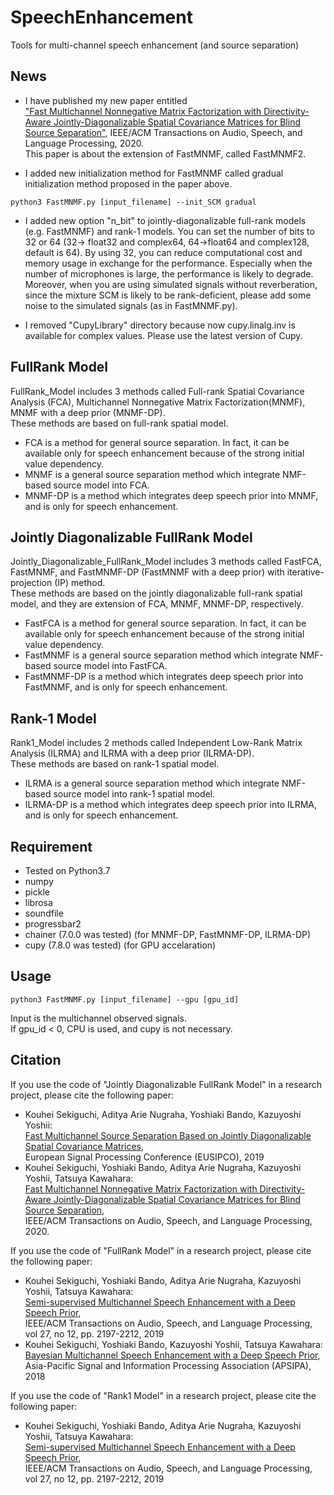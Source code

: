 # SpeechEnhancement
Tools for multi-channel speech enhancement (and source separation)

## News
- I have published my new paper entitled  
["Fast Multichannel Nonnegative Matrix Factorization with Directivity-Aware Jointly-Diagonalizable Spatial Covariance Matrices for Blind Source Separation"](https://ieeexplore.ieee.org/document/9177266),
IEEE/ACM Transactions on Audio, Speech, and Language Processing, 2020.  
This paper is about the extension of FastMNMF, called FastMNMF2.

- I added new initialization method for FastMNMF called gradual initialization method proposed in the paper above.
```
python3 FastMNMF.py [input_filename] --init_SCM gradual
```

- I added new option "n_bit" to jointly-diagonalizable full-rank models (e.g. FastMNMF) and rank-1 models.
You can set the number of bits to 32 or 64 (32-> float32 and complex64, 64->float64 and complex128, default is 64).
By using 32, you can reduce computational cost and memory usage in exchange for the performance.
Especially when the number of microphones is large, the performance is likely to degrade.
Moreover, when you are using simulated signals without reverberation, since the mixture SCM is likely to be rank-deficient,
please add some noise to the simulated signals (as in FastMNMF.py).

- I removed "CupyLibrary" directory because now cupy.linalg.inv is available for complex values. Please use the latest version of Cupy.

## FullRank Model
FullRank_Model includes 3 methods called Full-rank Spatial Covariance Analysis (FCA), Multichannel Nonnegative Matrix Factorization(MNMF), MNMF with a deep prior (MNMF-DP).  
These methods are based on full-rank spatial model.

 * FCA is a method for general source separation. In fact, it can be available only for speech enhancement because of the strong initial value dependency.
 * MNMF is a general source separation method which integrate NMF-based source model into FCA.
 * MNMF-DP is a method which integrates deep speech prior into MNMF, and is only for speech enhancement.
 
 
## Jointly Diagonalizable FullRank Model
Jointly_Diagonalizable_FullRank_Model includes 3 methods called FastFCA, FastMNMF, and FastMNMF-DP (FastMNMF with a deep prior) with iterative-projection (IP) method.   
These methods are based on the jointly diagonalizable full-rank spatial model, and they are extension of FCA, MNMF, MNMF-DP, respectively.

  - FastFCA is a method for general source separation. In fact, it can be available only for speech enhancement because of the strong initial value dependency.
  - FastMNMF is a general source separation method which integrate NMF-based source model into FastFCA.
  - FastMNMF-DP is a method which integrates deep speech prior into FastMNMF, and is only for speech enhancement.
  
  
## Rank-1 Model
Rank1_Model includes 2 methods called Independent Low-Rank Matrix Analysis (ILRMA) and ILRMA with a deep prior (ILRMA-DP).  
These methods are based on rank-1 spatial model.
 * ILRMA is a general source separation method which integrate NMF-based source model into rank-1 spatial model.
 * ILRMA-DP is a method which integrates deep speech prior into ILRMA, and is only for speech enhancement.


## Requirement
* Tested on Python3.7
* numpy
* pickle
* librosa
* soundfile
* progressbar2
* chainer (7.0.0 was tested) (for MNMF-DP, FastMNMF-DP, ILRMA-DP)
* cupy (7.8.0 was tested) (for GPU accelaration)

## Usage
```
python3 FastMNMF.py [input_filename] --gpu [gpu_id]
```
Input is the multichannel observed signals.  
If gpu_id < 0, CPU is used, and cupy is not necessary.


## Citation
If you use the code of "Jointly Diagonalizable FullRank Model" in a research project, please cite the following paper:

* Kouhei Sekiguchi, Aditya Arie Nugraha, Yoshiaki Bando, Kazuyoshi Yoshii:  
 [Fast Multichannel Source Separation Based on Jointly Diagonalizable Spatial Covariance Matrices](https://ieeexplore.ieee.org/abstract/document/8902557),  
 European Signal Processing Conference (EUSIPCO), 2019
* Kouhei Sekiguchi, Yoshiaki Bando, Aditya Arie Nugraha, Kazuyoshi Yoshii, Tatsuya Kawahara:  
[Fast Multichannel Nonnegative Matrix Factorization with Directivity-Aware Jointly-Diagonalizable Spatial Covariance Matrices for Blind Source Separation](https://ieeexplore.ieee.org/document/9177266),  
IEEE/ACM Transactions on Audio, Speech, and Language Processing, 2020.  


If you use the code of "FullRank Model" in a research project, please cite the following paper:  
* Kouhei Sekiguchi, Yoshiaki Bando, Aditya Arie Nugraha, Kazuyoshi Yoshii, Tatsuya Kawahara:  
  [Semi-supervised Multichannel Speech Enhancement with a Deep Speech Prior](https://ieeexplore.ieee.org/document/8861142),  
  IEEE/ACM Transactions on Audio, Speech, and Language Processing, vol 27, no 12, pp. 2197-2212, 2019
* Kouhei Sekiguchi, Yoshiaki Bando, Kazuyoshi Yoshii, Tatsuya Kawahara:  
  [Bayesian Multichannel Speech Enhancement with a Deep Speech Prior](http://www.apsipa.org/proceedings/2018/pdfs/0001233.pdf),  
  Asia-Pacific Signal and Information Processing Association (APSIPA), 2018
 
 If you use the code of "Rank1 Model" in a research project, please cite the following paper:  
* Kouhei Sekiguchi, Yoshiaki Bando, Aditya Arie Nugraha, Kazuyoshi Yoshii, Tatsuya Kawahara:  
  [Semi-supervised Multichannel Speech Enhancement with a Deep Speech Prior](https://ieeexplore.ieee.org/document/8861142),  
  IEEE/ACM Transactions on Audio, Speech, and Language Processing, vol 27, no 12, pp. 2197-2212, 2019

